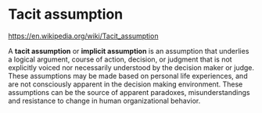 # Tacit assumption

https://en.wikipedia.org/wiki/Tacit_assumption

A **tacit assumption** or **implicit assumption** is an assumption that underlies a logical argument, course of action, decision, or judgment that is not explicitly voiced nor necessarily understood by the decision maker or judge. These assumptions may be made based on personal life experiences, and are not consciously apparent in the decision making environment. These assumptions can be the source of apparent paradoxes, misunderstandings and resistance to change in human organizational behavior.
